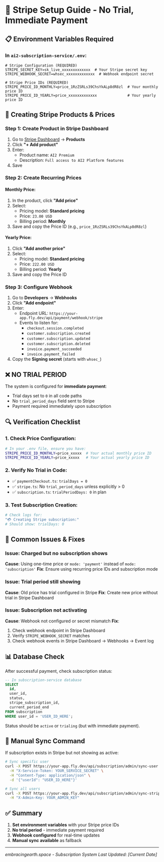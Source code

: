 # 🔧 Stripe Setup Guide - No Trial, Immediate Payment

## 📋 **Environment Variables Required**

### **In `ai2-subscription-service/.env`:**

```env
# Stripe Configuration (REQUIRED)
STRIPE_SECRET_KEY=sk_live_xxxxxxxxxxxxx  # Your Stripe secret key
STRIPE_WEBHOOK_SECRET=whsec_xxxxxxxxxxxxx  # Webhook endpoint secret

# Stripe Price IDs (REQUIRED)
STRIPE_PRICE_ID_MONTHLY=price_1RzZSRLs39ChsYkALp8dR8zl  # Your monthly price ID
STRIPE_PRICE_ID_YEARLY=price_xxxxxxxxxxxxx              # Your yearly price ID
```

## 🎯 **Creating Stripe Products & Prices**

### **Step 1: Create Product in Stripe Dashboard**
1. Go to [Stripe Dashboard](https://dashboard.stripe.com) → **Products**
2. Click **"+ Add product"**
3. Enter:
   - Product name: `AI2 Premium`
   - Description: `Full access to AI2 Platform features`
4. Save

### **Step 2: Create Recurring Prices**

#### **Monthly Price:**
1. In the product, click **"Add price"**
2. Select:
   - Pricing model: **Standard pricing**
   - Price: `23.00 USD`
   - Billing period: **Monthly**
3. Save and copy the Price ID (e.g., `price_1RzZSRLs39ChsYkALp8dR8zl`)

#### **Yearly Price:**
1. Click **"Add another price"**
2. Select:
   - Pricing model: **Standard pricing**
   - Price: `222.00 USD`
   - Billing period: **Yearly**
3. Save and copy the Price ID

### **Step 3: Configure Webhook**
1. Go to **Developers** → **Webhooks**
2. Click **"Add endpoint"**
3. Enter:
   - Endpoint URL: `https://your-app.fly.dev/api/payment/webhook/stripe`
   - Events to listen for:
     - `checkout.session.completed`
     - `customer.subscription.created`
     - `customer.subscription.updated`
     - `customer.subscription.deleted`
     - `invoice.payment_succeeded`
     - `invoice.payment_failed`
4. Copy the **Signing secret** (starts with `whsec_`)

## ❌ **NO TRIAL PERIOD**

The system is configured for **immediate payment**:
- Trial days set to `0` in all code paths
- No `trial_period_days` field sent to Stripe
- Payment required immediately upon subscription

## 🔍 **Verification Checklist**

### **1. Check Price Configuration:**
```bash
# In your .env file, ensure you have:
STRIPE_PRICE_ID_MONTHLY=price_xxxxx  # Your actual monthly price ID
STRIPE_PRICE_ID_YEARLY=price_xxxxx   # Your actual yearly price ID
```

### **2. Verify No Trial in Code:**
- ✅ `paymentCheckout.ts`: `trialDays = 0`
- ✅ `stripe.ts`: No `trial_period_days` unless explicitly > 0
- ✅ `subscription.ts`: `trialPeriodDays: 0` in plan

### **3. Test Subscription Creation:**
```bash
# Check logs for:
"💳 Creating Stripe subscription:"
# Should show: trialDays: 0
```

## 🚨 **Common Issues & Fixes**

### **Issue: Charged but no subscription shows**
**Cause**: Using one-time price or `mode: 'payment'` instead of `mode: 'subscription'`
**Fix**: Ensure using recurring price IDs and subscription mode

### **Issue: Trial period still showing**
**Cause**: Old price has trial configured in Stripe
**Fix**: Create new price without trial in Stripe Dashboard

### **Issue: Subscription not activating**
**Cause**: Webhook not configured or secret mismatch
**Fix**: 
1. Check webhook endpoint in Stripe Dashboard
2. Verify `STRIPE_WEBHOOK_SECRET` matches
3. Check webhook events in Stripe Dashboard → Webhooks → Event log

## 📊 **Database Check**

After successful payment, check subscription status:

```sql
-- In subscription-service database
SELECT 
  id,
  user_id,
  status,
  stripe_subscription_id,
  current_period_end
FROM subscription
WHERE user_id = 'USER_ID_HERE';
```

Status should be `active` or `trialing` (but with immediate payment).

## 🔄 **Manual Sync Command**

If subscription exists in Stripe but not showing as active:

```bash
# Sync specific user
curl -X POST https://your-app.fly.dev/api/subscription/admin/sync-user \
  -H "X-Service-Token: YOUR_SERVICE_SECRET" \
  -H "Content-Type: application/json" \
  -d '{"userId": "USER_ID_HERE"}'

# Sync all users
curl -X POST https://your-app.fly.dev/api/subscription/admin/sync-stripe \
  -H "X-Admin-Key: YOUR_ADMIN_KEY"
```

## ✅ **Summary**

1. **Set environment variables** with your Stripe price IDs
2. **No trial period** - immediate payment required
3. **Webhook configured** for real-time updates
4. **Manual sync available** as fallback

---

*embracingearth.space - Subscription System*
*Last Updated: [Current Date]*

